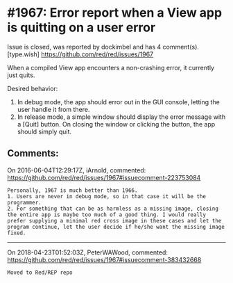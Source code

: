 
#1967: Error report when a View app is quitting on a user error
================================================================================
Issue is closed, was reported by dockimbel and has 4 comment(s).
[type.wish]
<https://github.com/red/red/issues/1967>

When a compiled View app encounters a non-crashing error, it currently just quits.

Desired behavior:
1. In debug mode, the app should error out in the GUI console, letting the user handle it from there.
2. In release mode, a simple window should display the error message with a [Quit] button. On closing the window or clicking the button, the app should simply quit.



Comments:
--------------------------------------------------------------------------------

On 2016-06-04T12:29:17Z, iArnold, commented:
<https://github.com/red/red/issues/1967#issuecomment-223753084>

    Personally, 1967 is much better than 1966.
    1. Users are never in debug mode, so in that case it will be the programmer. 
    2. For something that can be as harmless as a missing image, closing the entire app is maybe too much of a good thing. I would really prefer supplying a minimal red cross image in these cases and let the program continue, let the user decide if he/she want the missing image fixed.

--------------------------------------------------------------------------------

On 2018-04-23T01:52:03Z, PeterWAWood, commented:
<https://github.com/red/red/issues/1967#issuecomment-383432668>

    Moved to Red/REP repo

